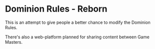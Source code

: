 # Dominion Rules - Reborn
This is an attempt to give people a better chance to modify the Dominion Rules.

There's also a web-platform planned for sharing content between Game Masters.
